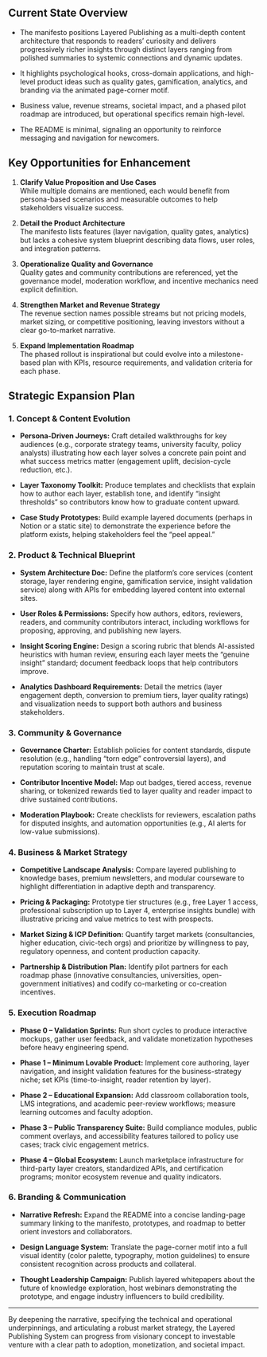 ## Current State Overview
- The manifesto positions Layered Publishing as a multi-depth content architecture that responds to readers’ curiosity and delivers progressively richer insights through distinct layers ranging from polished summaries to systemic connections and dynamic updates.

- It highlights psychological hooks, cross-domain applications, and high-level product ideas such as quality gates, gamification, analytics, and branding via the animated page-corner motif.

- Business value, revenue streams, societal impact, and a phased pilot roadmap are introduced, but operational specifics remain high-level.

- The README is minimal, signaling an opportunity to reinforce messaging and navigation for newcomers.


## Key Opportunities for Enhancement
1. **Clarify Value Proposition and Use Cases**  
   While multiple domains are mentioned, each would benefit from persona-based scenarios and measurable outcomes to help stakeholders visualize success.


2. **Detail the Product Architecture**  
   The manifesto lists features (layer navigation, quality gates, analytics) but lacks a cohesive system blueprint describing data flows, user roles, and integration patterns.


3. **Operationalize Quality and Governance**  
   Quality gates and community contributions are referenced, yet the governance model, moderation workflow, and incentive mechanics need explicit definition.


4. **Strengthen Market and Revenue Strategy**  
   The revenue section names possible streams but not pricing models, market sizing, or competitive positioning, leaving investors without a clear go-to-market narrative.


5. **Expand Implementation Roadmap**  
   The phased rollout is inspirational but could evolve into a milestone-based plan with KPIs, resource requirements, and validation criteria for each phase.


## Strategic Expansion Plan

### 1. Concept & Content Evolution
- **Persona-Driven Journeys:** Craft detailed walkthroughs for key audiences (e.g., corporate strategy teams, university faculty, policy analysts) illustrating how each layer solves a concrete pain point and what success metrics matter (engagement uplift, decision-cycle reduction, etc.).


- **Layer Taxonomy Toolkit:** Produce templates and checklists that explain how to author each layer, establish tone, and identify “insight thresholds” so contributors know how to graduate content upward.


- **Case Study Prototypes:** Build example layered documents (perhaps in Notion or a static site) to demonstrate the experience before the platform exists, helping stakeholders feel the “peel appeal.”



### 2. Product & Technical Blueprint
- **System Architecture Doc:** Define the platform’s core services (content storage, layer rendering engine, gamification service, insight validation service) along with APIs for embedding layered content into external sites.


- **User Roles & Permissions:** Specify how authors, editors, reviewers, readers, and community contributors interact, including workflows for proposing, approving, and publishing new layers.


- **Insight Scoring Engine:** Design a scoring rubric that blends AI-assisted heuristics with human review, ensuring each layer meets the “genuine insight” standard; document feedback loops that help contributors improve.


- **Analytics Dashboard Requirements:** Detail the metrics (layer engagement depth, conversion to premium tiers, layer quality ratings) and visualization needs to support both authors and business stakeholders.



### 3. Community & Governance
- **Governance Charter:** Establish policies for content standards, dispute resolution (e.g., handling “torn edge” controversial layers), and reputation scoring to maintain trust at scale.


- **Contributor Incentive Model:** Map out badges, tiered access, revenue sharing, or tokenized rewards tied to layer quality and reader impact to drive sustained contributions.


- **Moderation Playbook:** Create checklists for reviewers, escalation paths for disputed insights, and automation opportunities (e.g., AI alerts for low-value submissions).



### 4. Business & Market Strategy
- **Competitive Landscape Analysis:** Compare layered publishing to knowledge bases, premium newsletters, and modular courseware to highlight differentiation in adaptive depth and transparency.


- **Pricing & Packaging:** Prototype tier structures (e.g., free Layer 1 access, professional subscription up to Layer 4, enterprise insights bundle) with illustrative pricing and value metrics to test with prospects.


- **Market Sizing & ICP Definition:** Quantify target markets (consultancies, higher education, civic-tech orgs) and prioritize by willingness to pay, regulatory openness, and content production capacity.


- **Partnership & Distribution Plan:** Identify pilot partners for each roadmap phase (innovative consultancies, universities, open-government initiatives) and codify co-marketing or co-creation incentives.



### 5. Execution Roadmap
- **Phase 0 – Validation Sprints:** Run short cycles to produce interactive mockups, gather user feedback, and validate monetization hypotheses before heavy engineering spend.


- **Phase 1 – Minimum Lovable Product:** Implement core authoring, layer navigation, and insight validation features for the business-strategy niche; set KPIs (time-to-insight, reader retention by layer).


- **Phase 2 – Educational Expansion:** Add classroom collaboration tools, LMS integrations, and academic peer-review workflows; measure learning outcomes and faculty adoption.


- **Phase 3 – Public Transparency Suite:** Build compliance modules, public comment overlays, and accessibility features tailored to policy use cases; track civic engagement metrics.


- **Phase 4 – Global Ecosystem:** Launch marketplace infrastructure for third-party layer creators, standardized APIs, and certification programs; monitor ecosystem revenue and quality indicators.



### 6. Branding & Communication
- **Narrative Refresh:** Expand the README into a concise landing-page summary linking to the manifesto, prototypes, and roadmap to better orient investors and collaborators.


- **Design Language System:** Translate the page-corner motif into a full visual identity (color palette, typography, motion guidelines) to ensure consistent recognition across products and collateral.


- **Thought Leadership Campaign:** Publish layered whitepapers about the future of knowledge exploration, host webinars demonstrating the prototype, and engage industry influencers to build credibility.


---

By deepening the narrative, specifying the technical and operational underpinnings, and articulating a robust market strategy, the Layered Publishing System can progress from visionary concept to investable venture with a clear path to adoption, monetization, and societal impact.

